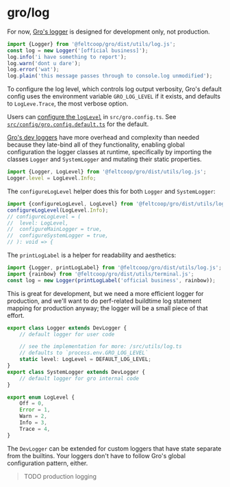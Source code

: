 # gro/log

For now, [Gro's logger](/src/utils/log.ts) is designed for development only, not production.

```ts
import {Logger} from '@feltcoop/gro/dist/utils/log.js';
const log = new Logger('[official business]');
log.info('i have something to report');
log.warn('dont u dare');
log.error('wat');
log.plain('this message passes through to console.log unmodified');
```

To configure the log level, which controls log output verbosity,
Gro's default config uses the environment variable `GRO_LOG_LEVEL` if it exists,
and defaults to `LogLeve.Trace`, the most verbose option.

Users can [configure the `logLevel`](./config.md) in `src/gro.config.ts`.
See [`src/config/gro.config.default.ts`](/src/config/gro.config.default.ts)
for the default.

[Gro's dev loggers](/src/utils/log.ts) have more overhead and complexity than needed
because they late-bind all of they functionality,
enabling global configuration the logger classes at runtime,
specifically by importing the classes `Logger` and `SystemLogger`
and mutating their static properties.

```ts
import {Logger, LogLevel} from '@feltcoop/gro/dist/utils/log.js';
Logger.level = LogLevel.Info;
```

The `configureLogLevel` helper does this for both `Logger` and `SystemLogger`:

```ts
import {configureLogLevel, LogLevel} from '@feltcoop/gro/dist/utils/log.js';
configureLogLevel(LogLevel.Info);
// configureLogLevel = (
// 	level: LogLevel,
// 	configureMainLogger = true,
// 	configureSystemLogger = true,
// ): void => {
```

The `printLogLabel` is a helper for readability and aesthetics:

```ts
import {Logger, printLogLabel} from '@feltcoop/gro/dist/utils/log.js';
import {rainbow} from '@feltcoop/gro/dist/utils/terminal.js';
const log = new Logger(printLogLabel('official business', rainbow));
```

This is great for development, but we need a more efficient logger for production,
and we'll want to do perf-related buildtime log statement mapping for production anyway;
the logger will be a small piece of that effort.

```ts
export class Logger extends DevLogger {
	// default logger for user code

	// see the implementation for more: /src/utils/log.ts
	// defaults to `process.env.GRO_LOG_LEVEL`
	static level: LogLevel = DEFAULT_LOG_LEVEL;
}
export class SystemLogger extends DevLogger {
	// default logger for gro internal code
}

export enum LogLevel {
	Off = 0,
	Error = 1,
	Warn = 2,
	Info = 3,
	Trace = 4,
}
```

The `DevLogger` can be extended for custom loggers
that have state separate from the builtins.
Your loggers don't have to follow Gro's global configuration pattern, either.

> TODO production logging
